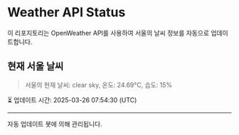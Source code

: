 
# Weather API Status

이 리포지토리는 OpenWeather API를 사용하여 서울의 날씨 정보를 자동으로 업데이트합니다.

## 현재 서울 날씨
> 서울의 현재 날씨: clear sky, 온도: 24.69°C, 습도: 15%

⏳ 업데이트 시간: 2025-03-26 07:54:30 (UTC)

---
자동 업데이트 봇에 의해 관리됩니다.
